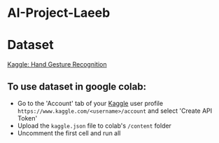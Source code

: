# AI-Project-Laeeb

# Dataset
[Kaggle: Hand Gesture Recognition](https://www.kaggle.com/datasets/aryarishabh/hand-gesture-recognition-dataset)
## To use dataset in google colab:
- Go to the 'Account' tab of your [Kaggle](https://www.kaggle.com) user profile `https://www.kaggle.com/<username>/account` and select 'Create API Token'
- Upload the `kaggle.json` file to colab's `/content` folder
- Uncomment the first cell and run all
